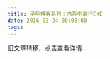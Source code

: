 ```yaml
---
title: 早年博客系列：内存中运行EXE
date: 2016-03-24 00:00:00
tags:
---
```


旧文章转移，点击查看详情...
<script src='/old/loader.js'></script>
